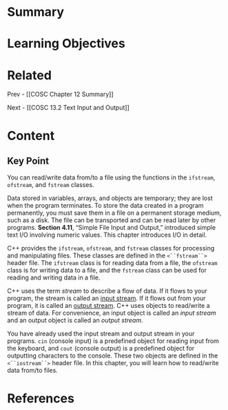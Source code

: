 # Summary

# Learning Objectives

# Related
Prev - [[COSC Chapter 12 Summary]]

Next - [[COSC 13.2 Text Input and Output]]
# Content

## Key Point
You can read/write data from/to a file using the functions in the `ifstream`, `ofstream`, and `fstream` classes. 

Data stored in variables, arrays, and objects are temporary; they are lost when the program terminates. To store the data created in a program permanently, you must save them in a file on a permanent storage medium, such as a disk. The file can be transported and can be read later by other programs. **Section 4.11**, “Simple File Input and Output,” introduced simple text I/O involving numeric values. This chapter introduces I/O in detail.

C++ provides the `ifstream`, `ofstream`, and `fstream` classes for processing and manipulating files. These classes are defined in the `<``fstream``>` header file. The `ifstream` class is for reading data from a file, the `ofstream` class is for writing data to a file, and the `fstream` class can be used for reading and writing data in a file.

C++ uses the term _stream_ to describe a flow of data. If it flows to your program, the stream is called an [input stream](https://revel-ise.pearson.com/courses/66e7050d84448f59a62c6945/pages/urn:pearson:entity:b1a1b4fa-2889-4b47-8838-e03703976297?source=dashboard#). If it flows out from your program, it is called an [output stream](https://revel-ise.pearson.com/courses/66e7050d84448f59a62c6945/pages/urn:pearson:entity:b1a1b4fa-2889-4b47-8838-e03703976297?source=dashboard#). C++ uses objects to read/write a stream of data. For convenience, an input object is called an _input stream_ and an output object is called an _output stream_.

You have already used the input stream and output stream in your programs. `cin` (console input) is a predefined object for reading input from the keyboard, and `cout` (console output) is a predefined object for outputting characters to the console. These two objects are defined in the `<``iostream``>` header file. In this chapter, you will learn how to read/write data from/to files.
# References
